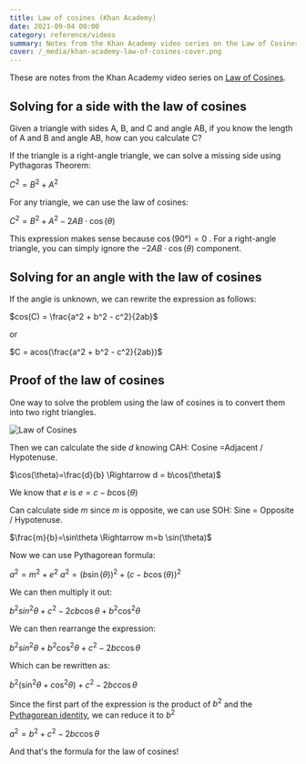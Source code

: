 ```yaml
---
title: Law of cosines (Khan Academy)
date: 2021-09-04 00:00
category: reference/videos
summary: Notes from the Khan Academy video series on the Law of Cosines
cover: /_media/khan-academy-law-of-cosines-cover.png
---
```


These are notes from the Khan Academy video series on [Law of Cosines](https://www.khanacademy.org/math/precalculus/x9e81a4f98389efdf:trig/x9e81a4f98389efdf:law-of-cosines/v/law-of-cosines-example).

## Solving for a side with the law of cosines

Given a triangle with sides A, B, and C and angle AB, if you know the length of A and B and angle AB, how can you calculate C?

If the triangle is a right-angle triangle, we can solve a missing side using Pythagoras Theorem:

$C^2 = B^2 + A^2$

For any triangle, we can use the law of cosines:

$C^2 = B^2 + A^2 - 2AB \cdot \cos(\theta)$

This expression makes sense because $\cos(90°) = 0$ . For a right-angle triangle, you can simply ignore the $-2AB \cdot \cos(\theta)$ component.


## Solving for an angle with the law of cosines

If the angle is unknown, we can rewrite the expression as follows:

$cos(C) = \frac{a^2 + b^2 - c^2}{2ab}$

or

$C = acos(\frac{a^2 + b^2 - c^2}{2ab})$


## Proof of the law of cosines

One way to solve the problem using the law of cosines is to convert them into two right triangles.

![Law of Cosines](/_media/khan-academy-law-of-cosines.png)

Then we can calculate the side $d$ knowing CAH: Cosine =Adjacent / Hypotenuse.

$\cos(\theta)=\frac{d}{b} \Rightarrow d = b\cos(\theta)$

We know that $e$ is $e = c - b\cos(\theta)$

Can calculate side $m$ since $m$ is opposite, we can use SOH: Sine = Opposite / Hypotenuse.

$\frac{m}{b}=\sin\theta \Rightarrow m=b \sin(\theta)$

Now we can use Pythagorean formula:

 $a^2 = m^2 + e^2$
 $a^2 = (b\sin(\theta))^2 + (c-b\cos(\theta))^2$

We can then multiply it out:

$b^2sin^2 \theta + c^2 - 2cb \cos\theta + b^2\cos^2 \theta$

We can then rearrange the expression:

$b^2 sin^2 \theta + b^2 \cos^2 \theta + c^2 - 2bc \cos \theta$

Which can be rewritten as:

$b^2(\sin^2\theta + \cos^2 \theta) + c^2 -2bc \cos \theta$

Since the first part of the expression is the product of $b^2$ and the [Pythagorean identity](https://en.wikipedia.org/wiki/Pythagorean_trigonometric_identity), we can reduce it to $b^2$

$a^2 = b^2 + c^2 -2bc \cos \theta$

And that's the formula for the law of cosines!
